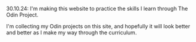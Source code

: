 30.10.24: 
I'm making this website to practice the skills I learn through The Odin Project. 

I'm collecting my Odin projects on this site, and hopefully it will look better and better as I make my way through the curriculum. 
